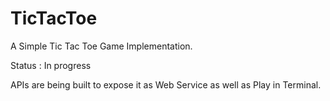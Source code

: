 # TicTacToe
A Simple Tic Tac Toe Game Implementation.

Status : In progress

APIs are being built to expose it as Web Service as well as Play in Terminal.   
